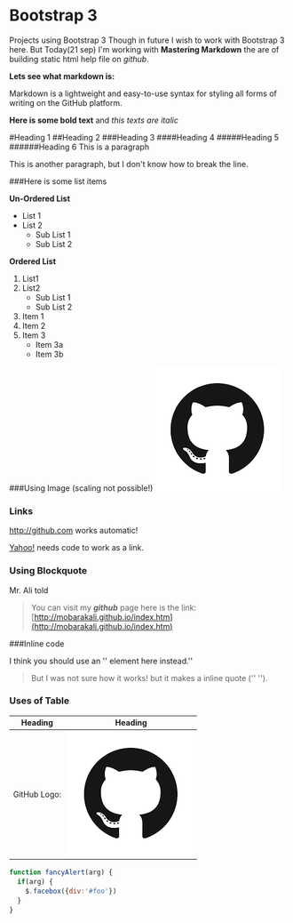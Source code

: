 # Bootstrap 3
Projects using Bootstrap 3
Though in future I wish to work with Bootstrap 3 here. But Today(21 sep)
I'm working with **Mastering Markdown** the are of building static html
help file on *github*.

**Lets see what markdown is:**

Markdown is a lightweight and easy-to-use syntax for styling all forms of
writing on the GitHub platform.

**Here is some bold text** and *this texts are italic*

#Heading 1
##Heading 2
###Heading 3
####Heading 4
#####Heading 5
######Heading 6
This is a paragraph

This is another paragraph, but I don't know how to
break the line.

###Here is some list items

**Un-Ordered List**
* List 1
* List 2
    * Sub List 1
    * Sub List 2

**Ordered List**

1. List1
2. List2
    * Sub List 1
    * Sub List 2
1. Item 1
2. Item 2
3. Item 3
   * Item 3a
   * Item 3b

###Using Image (scaling not possible!)
![Image Title](/images/logo.png)

### Links

http://github.com works automatic!

[Yahoo!](http://yahoo.com) needs code to work as a link.


### Using Blockquote
Mr. Ali told
>You can visit my ***github*** page here is the link:
>[http://mobarakali.github.io/index.htm](http://mobarakali.github.io/index.htm)

###Inline code

I think you should use an
'<addr>' element here instead.'<addr>'
> But I was not sure how it works! but it makes a inline quote ('<addr>'  '<addr>').


### Uses of Table

Heading      | Heading
------------ | -------------------------------
GitHub Logo: |![GitHub Logo](/images/logo.png)

```javascript
function fancyAlert(arg) {
  if(arg) {
    $.facebox({div:'#foo'})
  }
}
```

